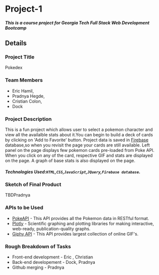 # Project-1
##### This is a course project for Georgia Tech Full Stack Web Development Bootcamp


## Details
### Project Title  
Pokedex

### Team Members 
* Eric Hamil, 
* Pradnya Hegde, 
* Cristian Colon, 
* Dock

### Project Description 
This is a fun project which allows user to select a pokemon character and view all the availalble stats about it.You can begin to build a deck of cards by clicking on 'Add to Favorite' button. Project data is saved in [Firebase](https://firebase.google.com) database,so when you revisit the page your cards are still available.
Left panel on the page displays few pokemon cards pre-loaded from Poke API. When you click on any of the card, respective GIF and stats are displayed on the page. A graph of base stats is also displayed on the page.
##### Technologies Used:`HTML`,`CSS`,`JavaScript`,`JQuery`,`Firebase database`.


### Sketch of Final Product 
 TBDPradnya
  
### APIs to be Used 
* [PokeAPI](pokeapi.co) - This API provides all the Pokemon data in RESTful format. 
* [Plotly](plot.ly) - Scientific graphing and plotting libraries for making interactive, web-ready, publication-quality graphs.
* [Giphy API](giphy.com) - This API provides largest collection of online GIF's. 


### Rough Breakdown of Tasks
* Front-end development  -  Eric , Christian
* Back-end developement - Dock, Pradnya
* Github merging - Pradnya
